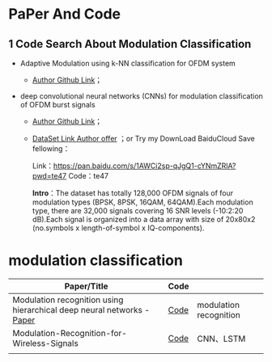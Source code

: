# PaPer And Code

## 1 Code Search About Modulation Classification

* Adaptive Modulation using k-NN classification for OFDM system
  * [Author Github Link](https://github.com/icopavan/AdaptiveModulationML)；

* deep convolutional neural networks (CNNs) for modulation classification of OFDM burst signals

  * [Author Github Link](https://github.com/vannguyentoan/OFDM_Modulation_Classification)；

  * [DataSet Link Author offer](https://o365kumoh-my.sharepoint.com/personal/thienht_office_kumoh_ac_kr/_layouts/15/onedrive.aspx?id=%2Fpersonal%2Fthienht%5Foffice%5Fkumoh%5Fac%5Fkr%2FDocuments%2FCode%20Release%2FOFDM%2DAMC%2Fdataset%2Ezip&parent=%2Fpersonal%2Fthienht%5Foffice%5Fkumoh%5Fac%5Fkr%2FDocuments%2FCode%20Release%2FOFDM%2DAMC&ga=1) ；or Try my DownLoad BaiduCloud Save fellowing：

    Link：https://pan.baidu.com/s/1AWCi2sp-qJgQ1-cYNmZRlA?pwd=te47 
    Code：te47

    **Intro**：The dataset has totally 128,000 OFDM signals of four modulation types (BPSK, 8PSK, 16QAM, 64QAM).Each modulation type, there are 32,000 signals covering 16 SNR levels (-10:2:20 dB).Each signal is organized into a data array with size of 20x80x2 (no.symbols x length-of-symbol x IQ-components).



# modulation classification

| Paper/Title                                                  | Code                                                         |                        |
| ------------------------------------------------------------ | ------------------------------------------------------------ | ---------------------- |
| Modulation recognition using hierarchical deep neural networks - [Paper](https://ieeexplore.ieee.org/document/7920746?anchor=authors) | [Code](https://github.com/ahmedessam100/Modulation_Classification) | modulation recognition |
| Modulation-Recognition-for-Wireless-Signals                  | [Code](https://github.com/LionAE/modulation-recognition-for-wireless-signals) | CNN、LSTM              |
|                                                              |                                                              |                        |